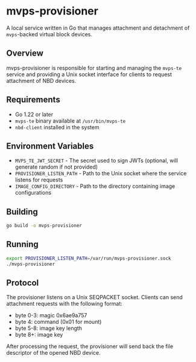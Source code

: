 # mvps-provisioner

A local service written in Go that manages attachment and detachment of `mvps`-backed virtual block devices.

## Overview

mvps-provisioner is responsible for starting and managing the `mvps-te` service and providing a Unix socket interface for clients to request attachment of NBD devices.

## Requirements

- Go 1.22 or later
- `mvps-te` binary available at `/usr/bin/mvps-te`
- `nbd-client` installed in the system

## Environment Variables

- `MVPS_TE_JWT_SECRET` - The secret used to sign JWTs (optional, will generate random if not provided)
- `PROVISIONER_LISTEN_PATH` - Path to the Unix socket where the service listens for requests
- `IMAGE_CONFIG_DIRECTORY` - Path to the directory containing image configurations

## Building

```bash
go build -o mvps-provisioner
```

## Running

```bash
export PROVISIONER_LISTEN_PATH=/var/run/mvps-provisioner.sock
./mvps-provisioner
```

## Protocol

The provisioner listens on a Unix SEQPACKET socket. Clients can send attachment requests with the following format:

- byte 0-3: magic 0x6ae9a757
- byte 4: command (0x01 for mount)
- byte 5-8: image key length
- byte 8+: image key

After processing the request, the provisioner will send back the file descriptor of the opened NBD device.